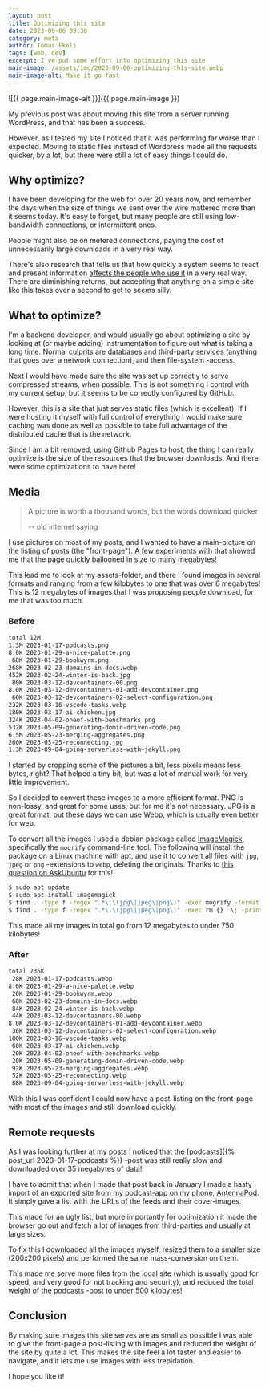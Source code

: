 ```yaml
---
layout: post
title: Optimizing this site
date: 2023-09-06 09:30
category: meta
author: Tomas Ekeli
tags: [web, dev]
excerpt: I've put some effort into optimizing this site
main-image: /assets/img/2023-09-06-optimizing-this-site.webp
main-image-alt: Make it go fast
---
```


![{{ page.main-image-alt }}]({{ page.main-image }})

My previous post was about moving this site from a server running WordPress, and that has been a success.

However, as I tested my site I noticed that it was performing far worse than I expected. Moving to static files instead of Wordpress made all the requests quicker, by a lot, but there were still a lot of easy things I could do.

## Why optimize?

I have been developing for the web for over 20 years now, and remember the days when the size of things we sent over the wire mattered more than it seems today. It's easy to forget, but many people are still using low-bandwidth connections, or intermittent ones.

People might also be on metered connections, paying the cost of unnecessarily large downloads in a very real way.

There's also research that tells us that how quickly a system seems to react and present information [affects the people who use it](https://www.nngroup.com/articles/response-times-3-important-limits/) in a very real way. There are diminishing returns, but accepting that anything on a simple site like this takes over a second to get to seems silly.

## What to optimize?

I'm a backend developer, and would usually go about optimizing a site by looking at (or maybe adding) instrumentation to figure out what is taking a long time. Normal culprits are databases and third-party services (anything that goes over a network connection), and then file-system -access.

Next I would have made sure the site was set up correctly to serve compressed streams, when possible. This is not something I control with my current setup, but it seems to be correctly configured by GitHub.

However, this is a site that just serves static files (which is excellent). If I were hosting it myself with full control of everything I would make sure caching was done as well as possible to take full advantage of the distributed cache that is the network.

Since I am a bit removed, using Github Pages to host, the thing I can really optimize is the size of the resources that the browser downloads. And there were some optimizations to have here!

## Media

> A picture is worth a thousand words, but the words download quicker
>
> -- old internet saying

I use pictures on most of my posts, and I wanted to have a main-picture on the listing of posts (the "front-page"). A few experiments with that showed me that the page quickly ballooned in size to many megabytes!

This lead me to look at my assets-folder, and there I found images in several formats and ranging from a few kilobytes to one that was over 6 megabytes! This is 12 megabytes of images that I was proposing people download, for me that was too much.

### Before
```bash
total 12M
1.3M 2023-01-17-podcasts.png
8.0K 2023-01-29-a-nice-palette.png
 68K 2023-01-29-bookwyrm.png
268K 2023-02-23-domains-in-docs.webp
452K 2023-02-24-winter-is-back.jpg
 80K 2023-03-12-devcontainers-00.png
8.0K 2023-03-12-devcontainers-01-add-devcontainer.png
 60K 2023-03-12-devcontainers-02-select-configuration.png
232K 2023-03-16-vscode-tasks.webp
180K 2023-03-17-ai-chicken.jpg
324K 2023-04-02-oneof-with-benchmarks.png
532K 2023-05-09-generating-domin-driven-code.png
6.5M 2023-05-23-merging-aggregates.png
260K 2023-05-25-reconnecting.jpg
1.3M 2023-09-04-going-serverless-with-jekyll.png
```

I started by cropping some of the pictures a bit, less pixels means less bytes, right? That helped a tiny bit, but was a lot of manual work for very little improvement.

So I decided to convert these images to a more efficient format. PNG is non-lossy, and great for some uses, but for me it's not necessary. JPG is a great format, but these days we can use Webp, which is usually even better for web.

To convert all the images I used a debian package called [ImageMagick](https://github.com/ImageMagick/ImageMagick), specifically the `mogrify` command-line tool. The following will install the package on a Linux machine with apt, and use it to convert all files with `jpg`, `jpeg` or `png` -extensions to `webp`, deleting the originals. Thanks to [this question on AskUbuntu](https://askubuntu.com/questions/1398977/how-to-convert-all-images-from-subdirectories-to-webp) for this!

```bash
$ sudo apt update
$ sudo apt install imagemagick
$ find . -type f -regex ".*\.\(jpg\|jpeg\|png\)" -exec mogrify -format webp {}  \; -print
$ find . -type f -regex ".*\.\(jpg\|jpeg\|png\)" -exec rm {}  \; -print
```

This made all my images in total go from 12 megabytes to under 750 kilobytes!

### After
```bash
total 736K
 28K 2023-01-17-podcasts.webp
8.0K 2023-01-29-a-nice-palette.webp
 20K 2023-01-29-bookwyrm.webp
 68K 2023-02-23-domains-in-docs.webp
 84K 2023-02-24-winter-is-back.webp
 44K 2023-03-12-devcontainers-00.webp
8.0K 2023-03-12-devcontainers-01-add-devcontainer.webp
 36K 2023-03-12-devcontainers-02-select-configuration.webp
100K 2023-03-16-vscode-tasks.webp
 60K 2023-03-17-ai-chicken.webp
 20K 2023-04-02-oneof-with-benchmarks.webp
 20K 2023-05-09-generating-domin-driven-code.webp
 92K 2023-05-23-merging-aggregates.webp
 52K 2023-05-25-reconnecting.webp
 88K 2023-09-04-going-serverless-with-jekyll.webp
```

With this I was confident I could now have a post-listing on the front-page with most of the images and still download quickly.

## Remote requests

As I was looking further at my posts I noticed that the [podcasts]({% post_url 2023-01-17-podcasts %}) -post was still really slow and downloaded over 35 megabytes of data!

I have to admit that when I made that post back in January I made a hasty import of an exported site from my podcast-app on my phone, [AntennaPod](https://antennapod.org/). It simply gave a list with the URLs of the feeds and their cover-images.

This made for an ugly list, but more importantly for optimization it made the browser go out and fetch a lot of images from third-parties and usually at large sizes.

To fix this I downloaded all the images myself, resized them to a smaller size (200x200 pixels) and performed the same mass-conversion on them.

This made me serve more files from the local site (which is usually good for speed, and very good for not tracking and security), and reduced the total weight of the podcasts -post to under 500 kilobytes!

## Conclusion

By making sure images this site serves are as small as possible I was able to give the front-page a post-listing with images and reduced the weight of the site by quite a lot. This makes the site feel a lot faster and easier to navigate, and it lets me use images with less trepidation.

I hope you like it!
